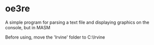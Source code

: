 # oe3re
A simple program for parsing a text file and displaying graphics on the console, but in MASM


Before using, move the 'Irvine' folder to C:\Irvine